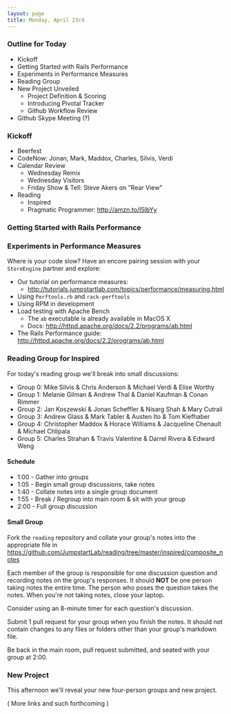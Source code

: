 ```yaml
---
layout: page
title: Monday, April 23rd
---
```


### Outline for Today

* Kickoff
* Getting Started with Rails Performance
* Experiments in Performance Measures
* Reading Group
* New Project Unveiled
  * Project Definition & Scoring
  * Introducing Pivotal Tracker
  * Github Workflow Review
* Github Skype Meeting (?)

### Kickoff

* Beerfest
* CodeNow: Jonan, Mark, Maddox, Charles, Silvis, Verdi
* Calendar Review
  * Wednesday Remix
  * Wednesday Visitors
  * Friday Show & Tell: Steve Akers on "Rear View"
* Reading
  * Inspired
  * Pragmatic Programmer: http://amzn.to/I5IbYy

### Getting Started with Rails Performance

<div style="width:800px">
<script async class="speakerdeck-embed" data-id="4f0f382d1c381d01de00f153" data-ratio="1.299492385786802" src="//speakerdeck.com/assets/embed.js"></script>
</div>

### Experiments in Performance Measures

Where is your code slow? Have an encore pairing session with your `StoreEngine` partner and explore:

* Our tutorial on performance measures:
  * http://tutorials.jumpstartlab.com/topics/performance/measuring.html
* Using `Perftools.rb` and `rack-perftools`
* Using RPM in development 
* Load testing with Apache Bench
  * The `ab` executable is already available in MacOS X
  * Docs: http://httpd.apache.org/docs/2.2/programs/ab.html
* The Rails Performance guide: http://httpd.apache.org/docs/2.2/programs/ab.html

### Reading Group for Inspired

For today's reading group we'll break into small discussions:

* Group 0: Mike Silvis & Chris Anderson & Michael Verdi & Elise Worthy
* Group 1: Melanie Gilman & Andrew Thal & Daniel Kaufman & Conan Rimmer
* Group 2: Jan Koszewski & Jonan Scheffler & Nisarg Shah & Mary Cutrali
* Group 3: Andrew Glass & Mark Tabler & Austen Ito & Tom Kiefhaber 
* Group 4: Christopher Maddox & Horace Williams & Jacqueline Chenault & Michael Chlipala
* Group 5: Charles Strahan & Travis Valentine & Darrel Rivera & Edward Weng

#### Schedule

* 1:00 - Gather into groups
* 1:05 - Begin small group discussions, take notes
* 1:40 - Collate notes into a single group document
* 1:55 - Break / Regroup into main room & sit with your group
* 2:00 - Full group discussion

#### Small Group

Fork the `reading` repository and collate your group's notes into the appropriate file in https://github.com/JumpstartLab/reading/tree/master/inspired/composite_notes

Each member of the group is responsible for one discussion question and recording notes on the group's responses. It should **NOT** be one person taking notes the entire time. The person who poses the question takes the notes. When you're not taking notes, close your laptop.

Consider using an 8-minute timer for each question's discussion.

Submit 1 pull request for your group when you finish the notes. It should not contain changes to any files or folders other than your group's markdown file.

Be back in the main room, pull request submitted, and seated with your group at 2:00.

### New Project

This afternoon we'll reveal your new four-person groups and new project.

( More links and such forthcoming )